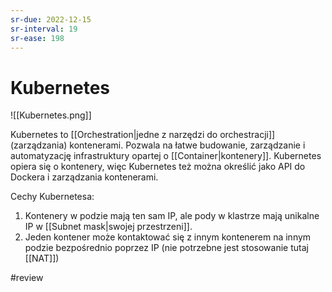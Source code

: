 ```yaml
---
sr-due: 2022-12-15
sr-interval: 19
sr-ease: 198
---
```


# Kubernetes

![[Kubernetes.png]]

Kubernetes to [[Orchestration|jedne z narzędzi do orchestracji]] (zarządzania) kontenerami. Pozwala na łatwe budowanie, zarządzanie i automatyzację infrastruktury opartej o [[Container|kontenery]].
Kubernetes opiera się o kontenery, więc Kubernetes też można określić jako API do Dockera i zarządzania kontenerami.

Cechy Kubernetesa:
1. Kontenery w podzie mają ten sam IP, ale pody w klastrze mają unikalne IP w [[Subnet mask|swojej przestrzeni]].
2. Jeden kontener może kontaktować się z innym kontenerem na innym podzie bezpośrednio poprzez IP (nie potrzebne jest stosowanie tutaj [[NAT]])

#review